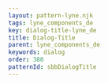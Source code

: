 ```yaml
---
layout: pattern-lyne.njk
tags: lyne_components_de
key: dialog-title-lyne_de
title: Dialog-Title
parent: lyne_components_de
keywords: dialog
order: 380
patternId: sbbDialogTitle
---
```

